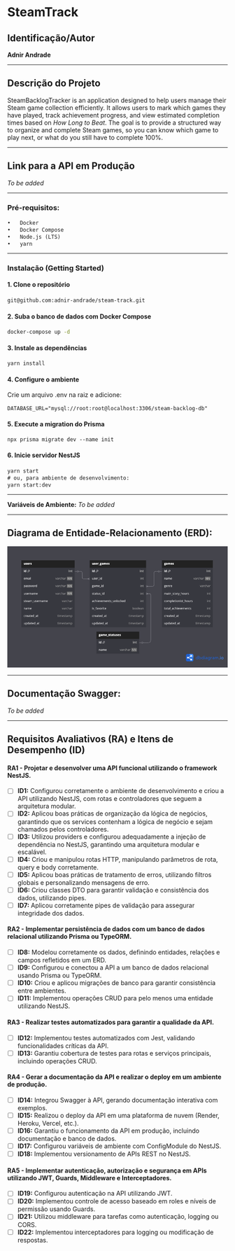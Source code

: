 # SteamTrack

## Identificação/Autor

**Adnir Andrade**

---

## Descrição do Projeto

SteamBacklogTracker is an application designed to help users manage their Steam game collection efficiently. It allows users to mark which games they have played, track achievement progress, and view estimated completion times based on _How Long to Beat_. The goal is to provide a structured way to organize and complete Steam games, so you can know which game to play next, or what do you still have to complete 100%.

---

## Link para a API em Produção

_To be added_

---

### Pré-requisitos:

	•	Docker
	•	Docker Compose
	•	Node.js (LTS)
	•	yarn
___

### Instalação (Getting Started)

#### 1. Clone o repositório
```bash
git@github.com:adnir-andrade/steam-track.git
```

#### 2. Suba o banco de dados com Docker Compose
```bash
docker-compose up -d
```

#### 3. Instale as dependências
```bash
yarn install
```

#### 4.	Configure o ambiente
Crie um arquivo .env na raiz e adicione:
```
DATABASE_URL="mysql://root:root@localhost:3306/steam-backlog-db"
```

#### 5.	Execute a migration do Prisma
```
npx prisma migrate dev --name init
```

#### 6. Inicie servidor NestJS
```
yarn start
# ou, para ambiente de desenvolvimento:
yarn start:dev
```

___


**Variáveis de Ambiente:**
_To be added_

---

## Diagrama de Entidade-Relacionamento (ERD):

![dbDiagram.png](./docs/assets/dbDiagram.png)

---

## Documentação Swagger:

_To be added_

---

## Requisitos Avaliativos (RA) e Itens de Desempenho (ID)

#### RA1 - Projetar e desenvolver uma API funcional utilizando o framework NestJS.

- [ ] **ID1:** Configurou corretamente o ambiente de desenvolvimento e criou a API utilizando NestJS, com rotas e controladores que seguem a arquitetura modular.
- [ ] **ID2:** Aplicou boas práticas de organização da lógica de negócios, garantindo que os services contenham a lógica de negócio e sejam chamados pelos controladores.
- [ ] **ID3:** Utilizou providers e configurou adequadamente a injeção de dependência no NestJS, garantindo uma arquitetura modular e escalável.
- [ ] **ID4:** Criou e manipulou rotas HTTP, manipulando parâmetros de rota, query e body corretamente.
- [ ] **ID5:** Aplicou boas práticas de tratamento de erros, utilizando filtros globais e personalizando mensagens de erro.
- [ ] **ID6:** Criou classes DTO para garantir validação e consistência dos dados, utilizando pipes.
- [ ] **ID7:** Aplicou corretamente pipes de validação para assegurar integridade dos dados.

#### RA2 - Implementar persistência de dados com um banco de dados relacional utilizando Prisma ou TypeORM.

- [ ] **ID8:** Modelou corretamente os dados, definindo entidades, relações e campos refletidos em um ERD.
- [ ] **ID9:** Configurou e conectou a API a um banco de dados relacional usando Prisma ou TypeORM.
- [ ] **ID10:** Criou e aplicou migrações de banco para garantir consistência entre ambientes.
- [ ] **ID11:** Implementou operações CRUD para pelo menos uma entidade utilizando NestJS.

#### RA3 - Realizar testes automatizados para garantir a qualidade da API.

- [ ] **ID12:** Implementou testes automatizados com Jest, validando funcionalidades críticas da API.
- [ ] **ID13:** Garantiu cobertura de testes para rotas e serviços principais, incluindo operações CRUD.

#### RA4 - Gerar a documentação da API e realizar o deploy em um ambiente de produção.

- [ ] **ID14:** Integrou Swagger à API, gerando documentação interativa com exemplos.
- [ ] **ID15:** Realizou o deploy da API em uma plataforma de nuvem (Render, Heroku, Vercel, etc.).
- [ ] **ID16:** Garantiu o funcionamento da API em produção, incluindo documentação e banco de dados.
- [ ] **ID17:** Configurou variáveis de ambiente com ConfigModule do NestJS.
- [ ] **ID18:** Implementou versionamento de APIs REST no NestJS.

#### RA5 - Implementar autenticação, autorização e segurança em APIs utilizando JWT, Guards, Middleware e Interceptadores.

- [ ] **ID19:** Configurou autenticação na API utilizando JWT.
- [ ] **ID20:** Implementou controle de acesso baseado em roles e níveis de permissão usando Guards.
- [ ] **ID21:** Utilizou middleware para tarefas como autenticação, logging ou CORS.
- [ ] **ID22:** Implementou interceptadores para logging ou modificação de respostas.